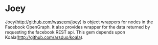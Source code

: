 Joey
====
Joey(<a href="http://github.com/waseem/joey">http://github.com/waseem/joey</a>) is object wrappers for nodes in the Facebook OpenGraph. It also provides wrapper for the data returned by requesting the facebook REST api. This gem depends upon Koala(<a href="http://github.com/arsduo/koala">http://github.com/arsduo/koala</a>).
